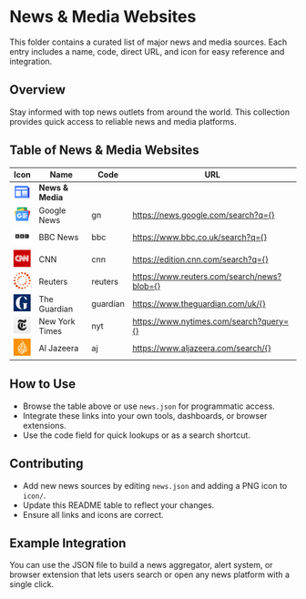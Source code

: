 # News & Media Websites

This folder contains a curated list of major news and media sources. Each entry includes a name, code, direct URL, and icon for easy reference and integration.

## Overview
Stay informed with top news outlets from around the world. This collection provides quick access to reliable news and media platforms.

## Table of News & Media Websites

| Icon | Name           | Code   | URL |
|------|----------------|--------|-----|
| <img src="icon/news.png" width="32"/> | **News & Media** |        |     |
| <img src="icon/googlenews.png" width="32"/> | Google News | gn | https://news.google.com/search?q={} |
| <img src="icon/bbc.png" width="32"/> | BBC News | bbc | https://www.bbc.co.uk/search?q={} |
| <img src="icon/cnn.png" width="32"/> | CNN | cnn | https://edition.cnn.com/search?q={} |
| <img src="icon/reuters.png" width="32"/> | Reuters | reuters | https://www.reuters.com/search/news?blob={} |
| <img src="icon/guardian.png" width="32"/> | The Guardian | guardian | https://www.theguardian.com/uk/{} |
| <img src="icon/nyt.png" width="32"/> | New York Times | nyt | https://www.nytimes.com/search?query={} |
| <img src="icon/aljazeera.png" width="32"/> | Al Jazeera | aj | https://www.aljazeera.com/search/{} |

## How to Use
- Browse the table above or use `news.json` for programmatic access.
- Integrate these links into your own tools, dashboards, or browser extensions.
- Use the code field for quick lookups or as a search shortcut.

## Contributing
- Add new news sources by editing `news.json` and adding a PNG icon to `icon/`.
- Update this README table to reflect your changes.
- Ensure all links and icons are correct.

## Example Integration
You can use the JSON file to build a news aggregator, alert system, or browser extension that lets users search or open any news platform with a single click. 